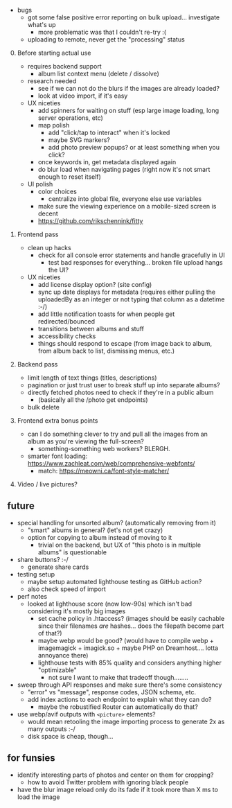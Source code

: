 - bugs
    - got some false positive error reporting on bulk upload... investigate what's up
        - more problematic was that I couldn't re-try :(
    - uploading to remote, never get the "processing" status

0. Before starting actual use
    - requires backend support
        - album list context menu (delete / dissolve)
    - research needed
        - see if we can not do the blurs if the images are already loaded?
        - look at video import, if it's easy
    - UX niceties
        - add spinners for waiting on stuff (esp large image loading, long server operations, etc)
        - map polish
            - add "click/tap to interact" when it's locked
            - maybe SVG markers?
            - add photo preview popups? or at least something when you click?
        - once keywords in, get metadata displayed again
        - do blur load when navigating pages (right now it's not smart enough to reset itself)
    - UI polish
        - color choices
            - centralize into global file, everyone else use variables
        - make sure the viewing experience on a mobile-sized screen is decent
        - https://github.com/rikschennink/fitty

1. Frontend pass
    - clean up hacks
        - check for all console error statements and handle gracefully in UI
            - test bad responses for everything... broken file upload hangs the UI?
    - UX niceties
        - add license display option? (site config)
        - sync up date displays for metadata (requires either pulling the uploadedBy as an integer or not typing that column as a datetime :-/)
        - add little notification toasts for when people get redirected/bounced
        - transitions between albums and stuff
        - accessibility checks
        - things should respond to escape (from image back to album, from album back to list, dismissing menus, etc.)
2. Backend pass
    - limit length of text things (titles, descriptions)
    - pagination or just trust user to break stuff up into separate albums?
    - directly fetched photos need to check if they're in a public album
        - (basically all the /photo get endpoints)
    - bulk delete
3. Frontend extra bonus points
    - can I do something clever to try and pull all the images from an album as you're viewing the full-screen?
        - something-something web workers? BLERGH.
    - smarter font loading: https://www.zachleat.com/web/comprehensive-webfonts/
        - match: https://meowni.ca/font-style-matcher/
4. Video / live pictures?

## future
* special handling for unsorted album? (automatically removing from it)
    - "smart" albums in general? (let's not get crazy)
    - option for copying to album instead of moving to it
        - trivial on the backend, but UX of "this photo is in multiple albums" is questionable
* share buttons? :-/
    - generate share cards
* testing setup
    - maybe setup automated lighthouse testing as GitHub action?
    - also check speed of import
* perf notes
    - looked at lighthouse score (now low-90s) which isn't bad considering it's mostly big images
        * set cache policy in .htaccess? (images should be easily cachable since their
          filenames *are* hashes... does the filepath become part of that?)
        * maybe webp would be good? (would have to compile webp + imagemagick + imagick.so + maybe PHP on Dreamhost.... lotta annoyance there)
        * lighthouse tests with 85% quality and considers anything higher "optimizable"
            - not sure I want to make that tradeoff though........
* sweep through API responses and make sure there's some consistency
    - "error" vs "message", response codes, JSON schema, etc.
    - add index actions to each endpoint to explain what they can do?
        - maybe the robustified Router can automatically do that?
* use webp/avif outputs with `<picture>` elements?
    - would mean retooling the image importing process to generate 2x as many outputs :-/
    - disk space is cheap, though...

## for funsies
* identify interesting parts of photos and center on them for cropping? 
    - how to avoid Twitter problem with ignoring black people
* have the blur image reload only do its fade if it took more than X ms to load the image
